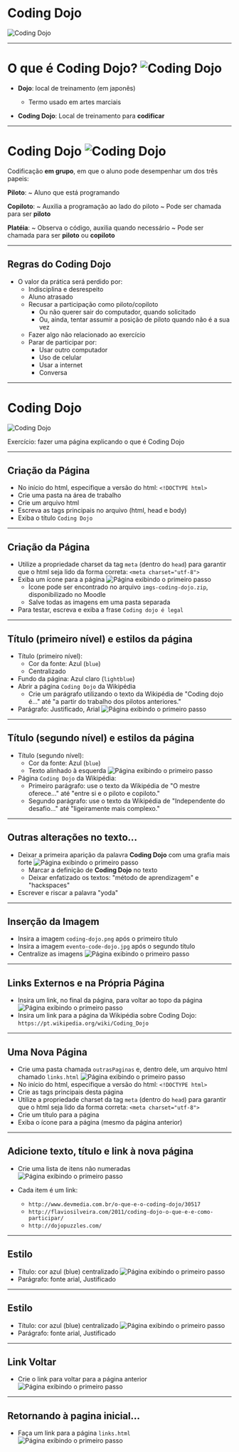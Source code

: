 # Coding Dojo


![Coding Dojo](../../images/coding-dojo.png)


---
# O que é Coding Dojo? ![Coding Dojo](../../images/coding-dojo.png)<!-- {.push-left style="height: 100px;"} -->
- **Dojo**: local de treinamento (em japonês)
  - Termo usado em artes marciais

- **Coding Dojo**: Local de treinamento para **codificar**
---
# Coding Dojo ![Coding Dojo](../../images/coding-dojo.png)<!-- {.push-left style="height: 100px;"} -->
Codificação **em grupo**, em que o aluno pode desempenhar um dos três papeis:

**Piloto**:
  ~ Aluno que está programando

**Copiloto**:
  ~ Auxilia a programação ao lado do piloto
  ~ Pode ser chamada para ser **piloto**

**Platéia**:
  ~ Observa o código, auxilia quando necessário
  ~ Pode ser chamada para ser **piloto** ou **copiloto**

---
## Regras do Coding Dojo

- O valor da prática será perdido por:
  - Indisciplina e desrespeito
  - Aluno atrasado
  - Recusar a participação como piloto/copiloto
    - Ou não querer sair do computador, quando solicitado
    - Ou, ainda, tentar assumir a posição de piloto quando não é a sua vez
  - Fazer algo não relacionado ao exercício
  - Parar de participar por:
    - Usar outro computador
    - Uso de celular
    - Usar a internet
    - Conversa

---
# Coding Dojo


![Coding Dojo](../../images/coding-dojo.png)

Exercício: fazer uma página explicando o que é Coding Dojo

---
## Criação da Página

- No início do html, especifique a versão do html: `<!DOCTYPE html>`
- Crie uma pasta na área de trabalho
- Crie um arquivo html
- Escreva as tags principais no arquivo (html, head  e body)
- Exiba o título `Coding Dojo`

---
## Criação da Página



- Utilize a propriedade charset da tag `meta` (dentro do `head`) para garantir que o html seja lido da forma correta:
`<meta charset="utf-8">`
- Exiba um ícone para a página
![Página exibindo o primeiro passo](../../images/coding_dojo_1_passos/passo1.png) <!-- {.push-right style="height: 200px;"} -->
  - Ícone pode ser encontrado no arquivo `imgs-coding-dojo.zip`, disponibilizado no Moodle
  - Salve todas as imagens em uma pasta separada
- Para testar, escreva e exiba a frase `Coding dojo é legal`

---
## Título (primeiro nível) e estilos da página


- Título (primeiro nível):
	- Cor da fonte: Azul (`blue`)
	- Centralizado
- Fundo da página: Azul claro (`lightblue`)
- Abrir a página `Coding Dojo` da Wikipédia
  - Crie um parágrafo utilizando o texto da Wikipédia de "Coding dojo é..." até "a partir do trabalho dos pilotos anteriores."
- Parágrafo: Justificado, Arial
![Página exibindo o primeiro passo](../../images/coding_dojo_1_passos/passo2.png) <!-- {.push-right style="height: 240px;"} -->
---
## Título (segundo nível) e estilos da página


- Título (segundo nível):
	- Cor da fonte: Azul (`blue`)
	- Texto alinhado à esquerda
  ![Página exibindo o primeiro passo](../../images/coding_dojo_1_passos/passo3.png) <!-- {.push-right style="height: 280px;"} -->
- Página `Coding Dojo` da Wikipédia:
  - Primeiro parágrafo: use o texto da Wikipédia de "O mestre oferece..." até "entre si e o piloto e copiloto."
  - Segundo parágrafo: use o texto da Wikipédia de "Independente do desafio..." até "ligeiramente mais complexo."

---
## Outras alterações no texto...

  - Deixar a primeira aparição da palavra **Coding Dojo** com uma grafia mais forte
  ![Página exibindo o primeiro passo](../../images/coding_dojo_1_passos/passo5.png) <!-- {.push-right style="height: 300px;"} -->
	- Marcar a definição de **Coding Dojo** no texto
	- Deixar enfatizado os textos: "método de aprendizagem" e "hackspaces"
  - Escrever e riscar a palavra "yoda"

---
## Inserção da Imagem
  - Insira a imagem `coding-dojo.png` após o primeiro título
  - Insira a imagem `evento-code-dojo.jpg` após o segundo título
  - Centralize as imagens
    ![Página exibindo o primeiro passo](../../images/coding_dojo_1_passos/passo6.png) <!-- {.push-right style="height: 300px;"} -->

---
## Links Externos e na Própria Página

  - Insira um link, no final da página, para voltar ao topo da página
  ![Página exibindo o primeiro passo](../../images/coding_dojo_1_passos/passo7.png) <!-- {.push-right style="height: 400px;"} -->
  - Insira um link para a página da Wikipédia sobre Coding Dojo: `https://pt.wikipedia.org/wiki/Coding_Dojo`

---
## Uma Nova Página
  - Crie uma pasta chamada `outrasPaginas` e, dentro dele, um arquivo html chamado `links.html`
  ![Página exibindo o primeiro passo](../../images/coding_dojo_1_passos/passo8.png) <!-- {.push-right style="height: 200px;"} -->
  - No início do html, especifique a versão do html: `<!DOCTYPE html>`
  - Crie as tags principais desta página
  - Utilize a propriedade charset da tag `meta` (dentro do `head`) para garantir que o html seja lido da forma correta:
  `<meta charset="utf-8">`
  - Crie um título para a página
  - Exiba o ícone para a página (mesmo da página anterior)
---
## Adicione texto, título e link à nova página
  - Crie uma lista de itens não numeradas
  ![Página exibindo o primeiro passo](../../images/coding_dojo_1_passos/passo9.png) <!-- {.push-right style="height: 300px;"} -->
  - Cada item é um link:

    - `http://www.devmedia.com.br/o-que-e-o-coding-dojo/30517`
    - `http://flaviosilveira.com/2011/coding-dojo-o-que-e-e-como-participar/`
    - `http://dojopuzzles.com/`

----
## Estilo
  - Título: cor azul (blue) centralizado
  ![Página exibindo o primeiro passo](../../images/coding_dojo_1_passos/passo9.png) <!-- {.push-right style="height: 300px;"} -->
  - Parágrafo: fonte arial, Justificado
----
## Estilo
  - Título: cor azul (blue) centralizado
  ![Página exibindo o primeiro passo](../../images/coding_dojo_1_passos/passo9.png) <!-- {.push-right style="height: 300px;"} -->
  - Parágrafo: fonte arial, Justificado
---
## Link Voltar
  - Crie o link para voltar para a página anterior
  ![Página exibindo o primeiro passo](../../images/coding_dojo_1_passos/passo10.png) <!-- {.push-right style="height: 400px;"} -->

---
## Retornando à pagina inicial...
  - Faça um link para a página `links.html`
  ![Página exibindo o primeiro passo](../../images/coding_dojo_1_passos/passo11.png) <!-- {.push-right style="height: 400px;"} -->
